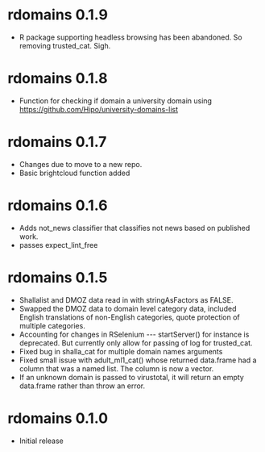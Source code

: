 # rdomains 0.1.9

* R package supporting headless browsing has been abandoned. So removing trusted_cat. Sigh. 

# rdomains 0.1.8

* Function for checking if domain a university domain using https://github.com/Hipo/university-domains-list

# rdomains 0.1.7

* Changes due to move to a new repo.
* Basic brightcloud function added

# rdomains 0.1.6 

* Adds not_news classifier that classifies not news based on published work.
* passes expect_lint_free

# rdomains 0.1.5

* Shallalist and DMOZ data read in with stringAsFactors as FALSE.
* Swapped the DMOZ data to domain level category data, included English translations of non-English categories, quote protection of multiple categories.
* Accounting for changes in RSelenium --- startServer() for instance is deprecated. But currently only allow for passing of log for trusted_cat.
* Fixed bug in shalla_cat for multiple domain names arguments
* Fixed small issue with adult_ml1_cat() whose returned data.frame had a column that was a named list. The column is now a vector.
* If an unknown domain is passed to virustotal, it will return an empty data.frame rather than throw an error.

# rdomains 0.1.0

* Initial release
